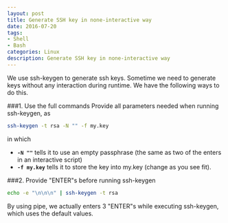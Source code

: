 ```yaml
---
layout: post
title: Generate SSH key in none-interactive way
date: 2016-07-20
tags:
- Shell
- Bash
categories: Linux
description: Generate SSH key in none-interactive way
---
```

We use ssh-keygen to generate ssh keys. Sometime we need to generate keys without any interaction during runtime. We have the following ways to do this.

###1. Use the full commands
Provide all parameters needed when running ssh-keygen, as
```bash
ssh-keygen -t rsa -N "" -f my.key
```
in which

- **`-N ""`** tells it to use an empty passphrase (the same as two of the enters in an interactive script)
- **`-f my.key`** tells it to store the key into my.key (change as you see fit).

###2. Provide "ENTER"s before running ssh-keygen
```bash
echo -e "\n\n\n" | ssh-keygen -t rsa
```
By using pipe, we actually enters 3 "ENTER"s while executing ssh-keygen, which uses the default values.

